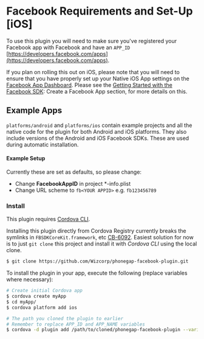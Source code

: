 # Facebook Requirements and Set-Up [iOS]

To use this plugin you will need to make sure you've registered your Facebook app with Facebook and have an `APP_ID` [https://developers.facebook.com/apps](https://developers.facebook.com/apps).

If you plan on rolling this out on iOS, please note that you will need to ensure that you have properly set up your Native iOS App settings on the [Facebook App Dashboard](http://developers.facebook.com/apps). Please see the [Getting Started with the Facebook SDK](https://developers.facebook.com/docs/ios/getting-started/): Create a Facebook App section, for more details on this.

## Example Apps

`platforms/android` and `platforms/ios` contain example projects and all the native code for the plugin for both Android and iOS platforms. They also include versions of the Android and iOS Facebook SDKs. These are used during automatic installation.

#### Example Setup

Currently these are set as defaults, so please change:

- Change **FacebookAppID** in project *-info.plist
- Change URL scheme to `fb<YOUR APPID>` e.g. `fb123456789`

### Install

This plugin requires [Cordova CLI](http://cordova.apache.org/docs/en/3.5.0/guide_cli_index.md.html).

Installing this plugin directly from Cordova Registry currently breaks the symlinks in `FBSDKCoreKit.framework`, etc [CB-6092](https://issues.apache.org/jira/browse/CB-6092). Easiest solution for now is to just `git clone` this project and install it with *Cordova CLI* using the local clone.
```sh
$ git clone https://github.com/Wizcorp/phonegap-facebook-plugin.git
```

To install the plugin in your app, execute the following (replace variables where necessary):
```sh
# Create initial Cordova app
$ cordova create myApp
$ cd myApp/
$ cordova platform add ios

# The path you cloned the plugin to earlier
# Remember to replace APP_ID and APP_NAME variables
$ cordova -d plugin add /path/to/cloned/phonegap-facebook-plugin --variable APP_ID="123456789" --variable APP_NAME="myApplication"
```

